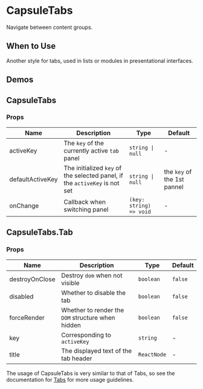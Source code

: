 # CapsuleTabs

Navigate between content groups.

## When to Use

Another style for tabs, used in lists or modules in presentational interfaces.

## Demos

<code src="./demos/demo1.tsx"></code>

## CapsuleTabs

### Props

| Name             | Description                                                                | Type                    | Default                     |
| ---------------- | -------------------------------------------------------------------------- | ----------------------- | --------------------------- |
| activeKey        | The `key` of the currently active `tab` panel                              | `string \| null`        | -                           |
| defaultActiveKey | The initialized `key` of the selected panel, if the `activeKey` is not set | `string \| null`        | the `key` of the 1st pannel |
| onChange         | Callback when switching panel                                              | `(key: string) => void` | -                           |

## CapsuleTabs.Tab

### Props

| Name           | Description                                       | Type        | Default |
| -------------- | ------------------------------------------------- | ----------- | ------- |
| destroyOnClose | Destroy `dom` when not visible                    | `boolean`   | `false` |
| disabled       | Whether to disable the tab                        | `boolean`   | `false` |
| forceRender    | Whether to render the `DOM` structure when hidden | `boolean`   | `false` |
| key            | Corresponding to `activeKey`                      | `string`    | -       |
| title          | The displayed text of the tab header              | `ReactNode` | -       |

The usage of CapsuleTabs is very similar to that of Tabs, so see the documentation for [Tabs](/components/tabs) for more usage guidelines.
